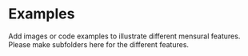 # Examples

Add images or code examples to illustrate different mensural features. Please make subfolders here for the different features.